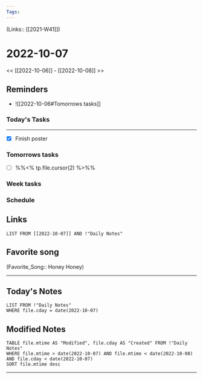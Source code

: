 ```yaml
---
Tags:
---
```

(Links:: [[2021-W41]])

# 2022-10-07
<< [[2022-10-06]] - [[2022-10-08]] >>
## Reminders
- ![[2022-10-06#Tomorrows tasks]]
### Today's Tasks
---
- [x] Finish poster



### Tomorrows tasks
- [ ] %%<% tp.file.cursor(2) %>%%
### Week tasks
### Schedule

## Links
```dataview
LIST FROM [[2022-10-07]] AND !"Daily Notes"
```
## Favorite song
(Favorite_Song:: Honey Honey)
___
## Today's Notes
```dataview
LIST FROM !"Daily Notes"
WHERE file.cday = date(2022-10-07)
```
## Modified Notes
```dataview
TABLE file.mtime AS "Modified", file.cday AS "Created" FROM !"Daily Notes" 
WHERE file.mtime > date(2022-10-07) AND file.mtime < date(2022-10-08) AND file.cday < date(2022-10-07)
SORT file.mtime desc
```
___
